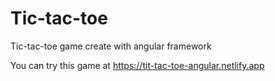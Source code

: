 # Tic-tac-toe
Tic-tac-toe game create with angular framework

You can try this game at https://tit-tac-toe-angular.netlify.app

